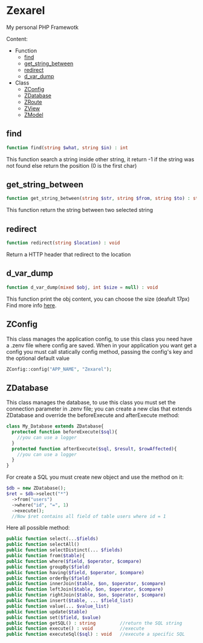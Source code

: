 # Zexarel
My personal PHP Framewotk

Content:
  - Function
    - [find](#find)
    - [get_string_between](#get_string_between)
    - [redirect](#redirect)
    - [d_var_dump](#d_var_dump)
  - Class
    - [ZConfig](#ZConfig)
    - [ZDatabase](#ZDatabase)
    - [ZRoute](#ZRoute)
    - [ZView](#ZView)
    - [ZModel](#ZModel)

## find
```php
function find(string $what, string $in) : int
```
This function search a string inside other string, it return -1 if the string was not found else return the position (0 is the first char)
## get_string_between
```php
function get_string_between(string $str, string $from, string $to) : string
```
This function return the string between two selected string
## redirect
```php
function redirect(string $location) : void
```
Return a HTTP header that redirect to the location
## d_var_dump
```php
function d_var_dump(mixed $obj, int $size = null) : void
```
This function print the obj content, you can choose the size (deafult 17px)
Find more info [here](https://github.com/Zexal0807/d_var_dump).

## ZConfig
This class manages the application config, to use this class you need have a .zenv file where config are saved.
When in your application you want get a config you must call statically config method, passing the config's key and the optional default value
```php
ZConfig::config("APP_NAME", "Zexarel");
```
## ZDatabase
This class manages the database, to use this class you must set the connection parameter in .zenv file; you can create a new clas that extends ZDatabase and override the beforeExecute and afterExecute method:
```php
class My_Database extends ZDatabase{
  protected function beforeExecute($sql){
    //you can use a logger
  }
  protected function afterExecute($sql, $result, $rowAffected){
    //you can use a logger
  }
}
```
For create a SQL you must create new object and use the method on it:
```php
$db = new ZDatabase();
$ret = $db->select("*")
  ->from("users")
  ->where("id", "=", 1)
  ->execute();
  //Now $ret contains all field of table users where id = 1
```
Here all possible method:
```php
public function select(...$fields)
public function selectAll()
public function selectDistinct(... $fields)
public function from($table){
public function where($field, $operator, $compare)
public function groupBy($field)
public function having($field, $operator, $compare)
public function orderBy($field)
public function innerJoin($table, $on, $operator, $compare)
public function leftJoin($table, $on, $operator, $compare)
public function rightJoin($table, $on, $operator, $compare)
public function insert($table, ... $field_list)
public function value(... $value_list)
public function update($table)
public function set($field, $value)
public function getSQL() : string         //return the SQL string
public function execute() : void          //execute
public function executeSql($sql) : void   //execute a specific SQL
```
